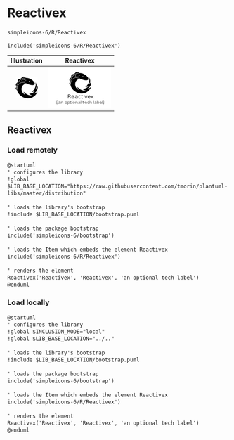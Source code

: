 # Reactivex


```text
simpleicons-6/R/Reactivex
```

```text
include('simpleicons-6/R/Reactivex')
```



| Illustration | Reactivex |
| :---: | :---: |
| ![illustration for Illustration](../../simpleicons-6/R/Reactivex.png) | ![illustration for Reactivex](../../simpleicons-6/R/Reactivex.Local.png) |




## Reactivex

### Load remotely
```plantuml
@startuml
' configures the library
!global $LIB_BASE_LOCATION="https://raw.githubusercontent.com/tmorin/plantuml-libs/master/distribution"

' loads the library's bootstrap
!include $LIB_BASE_LOCATION/bootstrap.puml

' loads the package bootstrap
include('simpleicons-6/bootstrap')

' loads the Item which embeds the element Reactivex
include('simpleicons-6/R/Reactivex')

' renders the element
Reactivex('Reactivex', 'Reactivex', 'an optional tech label')
@enduml
```

### Load locally
```plantuml
@startuml
' configures the library
!global $INCLUSION_MODE="local"
!global $LIB_BASE_LOCATION="../.."

' loads the library's bootstrap
!include $LIB_BASE_LOCATION/bootstrap.puml

' loads the package bootstrap
include('simpleicons-6/bootstrap')

' loads the Item which embeds the element Reactivex
include('simpleicons-6/R/Reactivex')

' renders the element
Reactivex('Reactivex', 'Reactivex', 'an optional tech label')
@enduml
```

